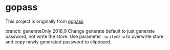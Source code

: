 # gopass

This project is originally from [gopass](https://github.com/aviau/gopass)

branch: generateOnly 2018,9
Change generate default to just generate password, not write the store. Use parameter
`-write`or`-w` to overwrite store. and copy newly generated password to clipboard.